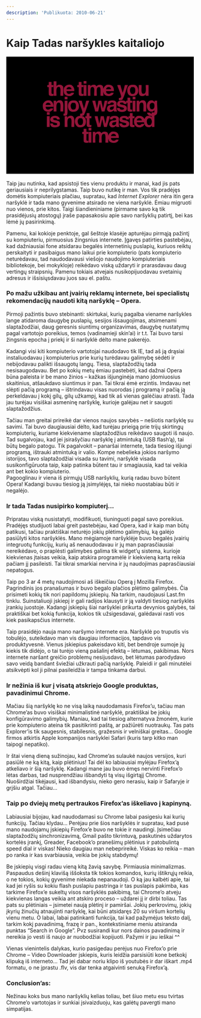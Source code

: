 ```yaml
---
description: 'Publikuota: 2010-06-21'
---
```


# Kaip Tadas naršykles kaitaliojo

![](../../../.gitbook/assets/1267238918225144.png)

Taip jau nutinka, kad apsistoji ties vienu produktu ir manai, kad jis pats geriausiais ir neprilygstamas. Taip buvo nutikę ir man. Vos tik pradėjęs domėtis kompiuteriais plačiau, supratau, kad _Internet Explorer_ nėra itin gera naršyklė ir tada mano gyvenime atsirado ne viena naršyklė. Ėmiau migruoti nuo vienos, prie kitos. Taigi šiandieniniame \(pirmame savo ką tik prasidėjusių atostogų\) įraše papasakosiu apie savo naršyklių patirtį, bei kas lėmė jų pasirinkimą.

Pamenu, kai kokioje penktoje, gal šeštoje klasėje apturėjau pirmąją pažintį su kompiuteriu, pirmuosius žingsnius internete. Įgavęs patirties pastebėjau, kad dažniausiai fone atsidarau begalės internetinių puslapių, kuriuos reiktų perskaityti ir pasibaigus mano laikui prie kompiuterio \(pats kompiuterio neturėdavau, tad naudodavausi viešojo naudojimo kompiuteriais bibliotekoje, bei mokykloje\) reikėdavo viską uždaryti ir prarasdavau daug vertingų straipsnių. Pamenu tokiais atvejais nusikopijuodavau svetainių adresus ir išsisiųsdavau juos sau el. paštu.

### **Po mažu užkibau ant įvairių reklamų internete, bei specialistų rekomendacijų naudoti kitą naršyklę – Opera.**

Pirmoji pažintis buvo stebinanti: skirtukai, kurių pagalba viename naršykles lange atidaroma daugybę puslapių, sesijos išsaugojimas, atsimenami slaptažodžiai, daug geresnis siuntimų organizavimas, daugybę nustatymų pagal vartotojo poreikius, temos \(vadinamieji skin’ai\) ir t.t. Tai buvo tarsi žingsnis epocha į priekį ir ši naršyklė dėlto mane pakerėjo.

Kadangi visi kiti kompiuterio vartotojai naudodavo tik IE, tad aš ją drąsiai instaliuodavau į kompiuterius prie kurių turėdavau galimybę sėdėti ir nebijodavau palikti išsaugotų langų. Tiesa, slaptažodžių tada nesisaugodavau. Bet po kokių metų ėmiau pastebėti, kad dažnai Opera būna paleista ir be mano žinios – kažkas išjunginėja mano įdomiuosius skaitinius, atšaukdavo siuntimus ir pan. Tai tikrai ėmė erzintis. Imdavau net slėpti pačią programą – ištrindavau visas nuorodas į programą ir pačią ją perkeldavau į kokį gilų, gilų užkampį, kad tik aš vienas galėčiau atrasti. Tada jau turėjau visiškai asmeninę naršyklę, kurioje galėjau net ir saugoti slaptažodžius.

Tačiau man greitai prireikė dar vienos naujos savybės – nešiotis naršyklę su savimi. Tai buvo daugiausiai dėlto, kad turėjau prieigą prie trijų skirtingų kompiuterių, kuriame kiekviename slaptažodžius reikėdavo saugoti iš naujo. Tad sugalvojau, kad jei įsirašyčiau naršyklę į atmintuką \(USB flash’ą\), tai būtų begalo patogu. Tik pagalvokit – panaršai internete, tada tiesiog išjungi programą, ištrauki atmintuką ir valio. Kompe nebelieka jokios naršymo istorijos, tavo slaptažodžiai visada su tavimi, naršyklė visada susikonfigūruota taip, kaip patinka būtent tau ir smagiausia, kad tai veikia ant bet kokio kompiuterio.  
Pagooglinau ir viena iš pirmųjų USB naršyklių, kurią radau buvo būtent Opera! Kadangi buvau tiesiog ją įsimylėjęs, tai nieko nuostabiau būti ir negalėjo.

### **Ir tada Tadas nusipirko kompiuterį…**

Pripratau viską nusistatyti, modifikuoti, tiuninguoti pagal savo poreikius. Pradėjęs studijuoti labai greit pastebėjau, kad Opera, kad ir kaip man būtų patikusi, tačiau praktiškai neturėjo jokių plėtimo galimybių, ką galėjo pasiūlyti kitos naršyklės. Mano mėgiamoje naršyklėje buvo begalės įvairių integruotų funkcijų, kurių aš nenaudodavau ir jų man paprasčiausiai nereikėdavo, o praplėsti galimybes galima tik widget’ų sistema, kurioje kiekvienas įtaisas veikia, kaip atskira programėlė ir kiekvieną kartą reikia pačiam jį pasileisti. Tai tikrai smarkiai nervina ir jų naudojimas paprasčiausiai nepatogus.

Taip po 3 ar 4 metų naudojimosi aš iškeičiau Operą į Mozilla Firefox. Pagrindinis jos pranašumas ir buvo begalo plačios plėtimo galimybės. Čia prisimeti kokių tik nori papildomų įskiepių. Na tarkim, naudojausi Last.fm tinklu. Suinstaliuoji įskiepį ir gali radijos klausyti ir ją valdyti tiesiog naršyklės įrankių juostoje. Kadangi įskiepių šiai naršyklei prikurta devynios galybės, tai praktiškai bet kokią funkcija, kokios tik užsigesdavai, galėdavai rasti vos kiek pasikapsčius internete.

Taip prasidėjo nauja mano naršymo internete era. Naršyklė po truputis vis tobulėjo, suteikdavo man vis daugiau informacijos, tapdavo vis produktyvesnė. Vienus įskiepius pakeisdavo kiti, bet bendroje sumoje jų kiekis tik didėjo, o tai turėjo vieną pašalinį efektą – lėtumas, pakibimas. Nors internete naršant greičio problemų nesijusdavo, bet lėtumas parodydavo savo veidą bandant šviežiai užkrauti pačią naršyklę. Paleidi ir gali minutėlei atsikvėpti kol ji pilnai pasileidžia ir tampa tinkama darbui.

### **Ir nežinia iš kur į visatą atskriejo Google produktas, pavadinimui Chrome.**

Mačiau šią naršyklę ko ne visą laiką naudodamasis Firefox’u, tačiau man Chrome’as buvo visiškai minimalistinė naršyklė, praktiškai be jokių konfigūravimo galimybių. Maniau, kad tai tiesiog alternatyva žmonėm, kurie prie kompiuterio ateina tik pasitikrinti paštą, ar pažiūrėti nuotraukų. Tas pats Explorer’is tik saugesnis, stabilesnis, gražesnis ir velniškai greitas… Google firmos atkirtis Apple kompanijos naršyklei Safari \(kuris tarp kitko man taipogi nepatiko\).

Ir štai vieną dieną sužinojau, kad Chrome’as sulaukė naujos versijos, kuri pasiūlė ne ką kitą, kaip plėtinius! Tai dėl ko labiausiai mylėjau Firefox’ą atkeliavo ir šią naršyklę. Kadangi mane jau buvo ėmęs nervinti Firefox’o lėtas darbas, tad nusprendžiau išbandyti tą visų išgirtąjį Chrome. Nuoširdžiai tikėjausi, kad išbandysiu, nieko gero nerasiu, kaip ir Safaryje ir grįšiu atgal. Tačiau…

### **Taip po dviejų metų pertraukos Firefox’as iškeliavo į kapinyną.**

Labiausiai bijojau, kad naudodamasi su Chrome labai pasigesiu kai kurių funkcijų. Tačiau klydau… Perėjau prie šios naršyklės ir supratau, kad pusė mano naudojamų įskiepių Firefox’e buvo ne tokie ir naudingi. Įsimečiau slaptažodžių sinchronizavimą, Gmail pašto tikrintuvą, paskutinės uždarytos kortelės įrankį, Greader, Facebook’o pranešimų plėtinius ir patobulintą speed dial ir viskas! Nieko daugiau man nebeprireikė. Viskas ko reikia – man po ranka ir kas svarbiausia, veikia be jokių stabdymų!

Be įskiepių visgi radau vieną kitą žavią savybę. Pirmiausia minimalizmas. Paspaudus dešinį klavišą iššoksta tik tokios komandos, kurių ištikrųjų reikia, o ne tokios, kokių gyvenime niekada nepanaudoji. O ką jau kalbėti apie, tai kad jei ryšis su kokiu flash puslapiu pastringa ir tas puslapis pakimba, kas tarkime Firefox’e sukeltų visos naršyklės pakibimą, tai Chrome’o atveju kiekvienas langas veikia ant atskiro proceso – uždarei jį ir dirbi toliau. Tas pats su plėtiniais – įsimetei naują plėtinį ir pamiršai. Jokių perkrovimų, jokių įkyrių žinučių atnaujinti naršyklę, kai būni atsidaręs 20 su viršum kortelių vienu metu. O labai, labai patinkanti funkcija, tai kad pažymėjus teksto dalį, tarkim kokį pavadinimą, frazę ir pan., kontekstiniame meniu atsiranda punktas “Search in Google”. Pvz susirandi kur nors dainos pavadinimą ir nereikia jo vesti iš naujo ar nuobodžiai kopijuoti. Pažymi ir jau ieškai ^^

Vienas vienintelis dalykas, kurio pasigedau perėjus nuo Firefox’o prie Chrome – Video Downloader įskiepis, kuris leidžia parsisiūti kone betkokį klipuką iš interneto… Tad jei dabar noriu klipo iš youtubės ir dar iškart .mp4 formatu, o ne įprastu .flv, vis dar tenka atgaivinti senuką Firefox’ą.

### **Conclusion’as:**

Nežinau koks bus mano naršyklių kelias toliau, bet šiuo metu esu tvirtas Chrome’o vartotojas ir sunkiai įsivaizduoju, kas galėtų pavergti mano simpatijas.

